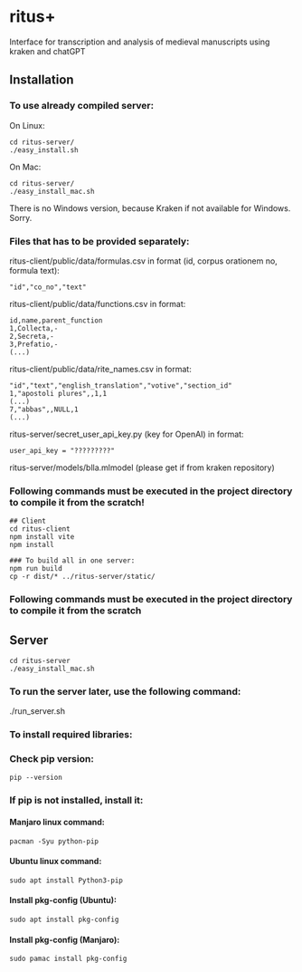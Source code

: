 # ritus+
Interface for transcription and analysis of medieval manuscripts using kraken and chatGPT


## Installation

### To use already compiled server:

On Linux:
```
cd ritus-server/
./easy_install.sh
```

On Mac:
```
cd ritus-server/
./easy_install_mac.sh
```

There is no Windows version, because Kraken if not available for Windows. Sorry.

### Files that has to be provided separately:

ritus-client/public/data/formulas.csv in format (id, corpus orationem no, formula text): 
```
"id","co_no","text"
```

ritus-client/public/data/functions.csv in format:
```
id,name,parent_function
1,Collecta,-
2,Secreta,-
3,Prefatio,-
(...)
```

ritus-client/public/data/rite_names.csv in format:
```
"id","text","english_translation","votive","section_id"
1,"apostoli plures",,1,1
(...)
7,"abbas",,NULL,1
(...)
```


ritus-server/secret_user_api_key.py (key for OpenAI) in format:
```
user_api_key = "?????????"
```


ritus-server/models/blla.mlmodel 
(please get if from kraken repository)


### Following commands must be executed in the project directory to compile it from the scratch!

```
## Client
cd ritus-client
npm install vite
npm install

### To build all in one server:
npm run build 
cp -r dist/* ../ritus-server/static/
```

### Following commands must be executed in the project directory to compile it from the scratch

## Server
```
cd ritus-server
./easy_install_mac.sh 
```

### To run the server later, use the following command:
./run_server.sh

### To install required libraries:

### Check pip version:
    pip --version
### If pip is not installed, install it:
#### Manjaro linux command:
    pacman -Syu python-pip
#### Ubuntu linux command:
    sudo apt install Python3-pip

#### Install pkg-config (Ubuntu):
    sudo apt install pkg-config
#### Install pkg-config (Manjaro):
    sudo pamac install pkg-config
